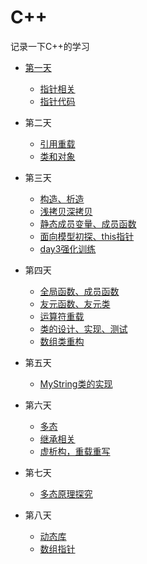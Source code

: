 # C++
记录一下C++的学习

- [第一天](https://github.com/xilimao/Cplusplus/blob/master/day1.md)
  - [指针相关](https://github.com/xilimao/Cplusplus/blob/master/day1%E6%8C%87%E9%92%88.md)
  - [指针代码](https://github.com/xilimao/Cplusplus/blob/master/CplusZhiZhen.cpp)
- 第二天

  - [引用重载](https://github.com/xilimao/Cplusplus/blob/master/day2-%E5%BC%95%E7%94%A8%E3%80%81%E9%87%8D%E8%BD%BD.md)
  - [类和对象](https://github.com/xilimao/Cplusplus/blob/master/day2-%E7%B1%BB%E5%92%8C%E5%AF%B9%E8%B1%A1.md)
- 第三天

  - [构造、析造](https://github.com/xilimao/Cplusplus/blob/master/day3-%E6%9E%84%E9%80%A0%E6%9E%90%E6%9E%84.md)
  - [浅拷贝深拷贝](https://github.com/xilimao/Cplusplus/blob/master/day3-%E6%B5%85%E6%8B%B7%E8%B4%9D%E6%B7%B1%E6%8B%B7%E8%B4%9D%2C%E7%B1%BB%E5%AF%B9%E8%B1%A1%E7%9A%84%E5%8A%A8%E6%80%81%E5%BB%BA%E7%AB%8B%E5%92%8C%E9%87%8A%E6%94%BE.md)
  - [静态成员变量、成员函数](https://github.com/xilimao/Cplusplus/blob/master/day3-%E9%9D%99%E6%80%81%E6%88%90%E5%91%98%E5%8F%98%E9%87%8F%E6%88%90%E5%91%98%E5%87%BD%E6%95%B0.md)
  - [面向模型初探、this指针](https://github.com/xilimao/Cplusplus/blob/master/day3-%E9%9D%A2%E5%90%91%E5%AF%B9%E8%B1%A1%E6%A8%A1%E5%9E%8B%E5%88%9D%E6%8E%A2%E3%80%81this%E6%8C%87%E9%92%88.md)
  - [day3强化训练](https://github.com/xilimao/Cplusplus/blob/master/day3-%E5%BC%BA%E5%8C%96%E8%AE%AD%E7%BB%831-3.md)
- 第四天
  - [全局函数、成员函数](https://github.com/xilimao/Cplusplus/blob/master/day4-a.md)
  - [友元函数、友元类](https://github.com/xilimao/Cplusplus/blob/master/day4-%E5%8F%8B%E5%85%83%E5%87%BD%E6%95%B0%E3%80%81%E5%8F%8B%E5%85%83%E7%B1%BB.md)
  - [运算符重载](https://github.com/xilimao/Cplusplus/blob/master/day4-%E8%BF%90%E7%AE%97%E7%AC%A6%E9%87%8D%E8%BD%BDa.md)
  - [类的设计、实现、测试](https://github.com/xilimao/Cplusplus/blob/master/%E5%BC%BA%E5%8C%96%E8%AE%AD%E7%BB%83-%E7%B1%BB%E7%9A%84%E8%AE%BE%E8%AE%A1%E3%80%81%E5%AE%9E%E7%8E%B0%E3%80%81%E6%B5%8B%E8%AF%95(%E6%95%B0%E7%BB%84).md)
  - [数组类重构](https://github.com/xilimao/Cplusplus/blob/master/day4-%E8%BF%90%E7%AE%97%E7%AC%A6%E9%87%8D%E8%BD%BD(%E6%95%B0%E7%BB%84%E7%B1%BB%E7%9A%84%E9%87%8D%E6%9E%84).md)
- 第五天
  - [MyString类的实现](https://github.com/xilimao/Cplusplus/blob/master/%E5%BC%BA%E5%8C%96%E8%AE%AD%E7%BB%83-MyString%E7%B1%BB%E7%9A%84%E5%AE%9E%E7%8E%B0.md)
- 第六天
  - [多态](https://github.com/xilimao/Cplusplus/blob/master/day6-%E5%A4%9A%E6%80%81.md)
  - [继承相关](https://github.com/xilimao/Cplusplus/blob/master/day6-%E7%BB%A7%E6%89%BF%E7%9B%B8%E5%85%B3.md)
  - [虚析构，重载重写](https://github.com/xilimao/Cplusplus/blob/master/day6-%E8%99%9A%E6%9E%90%E6%9E%84%EF%BC%8C%E9%87%8D%E8%BD%BD%E9%87%8D%E5%86%99.md)
- 第七天
  - [多态原理探究](https://github.com/xilimao/Cplusplus/blob/master/day7-%E5%A4%9A%E6%80%81%E5%8E%9F%E7%90%86%E6%8E%A2%E7%A9%B6%E3%80%81%E6%8A%BD%E8%B1%A1%E7%B1%BB.md)
- 第八天
  - [动态库](https://github.com/xilimao/Cplusplus/blob/master/day8-%E5%8A%A8%E6%80%81%E5%BA%93.md)
  - [数组指针](https://github.com/xilimao/Cplusplus/blob/master/day8-%E6%95%B0%E7%BB%84%E6%8C%87%E9%92%88.md)


